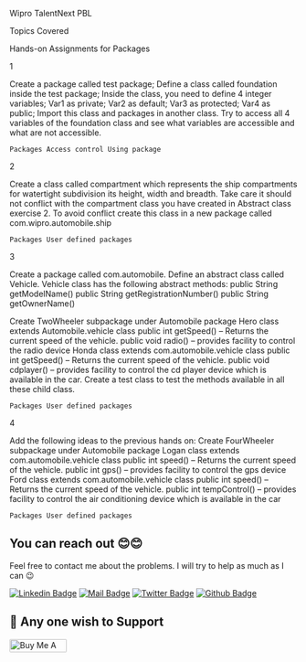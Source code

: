 Wipro TalentNext PBL

Topics Covered

Hands-on Assignments for Packages

1 	

 Create a package called test package;
Define a class called foundation inside the test package; 
Inside the class, you need to define 4 integer variables; 
Var1 as private; 
Var2 as default; 
Var3 as protected; 
Var4 as public; 
Import this class and packages in another class. 
Try to access all 4 variables of the foundation class and see what variables are accessible and what are not accessible.

	Packages Access control Using package 	

2 	

 Create a class called compartment which represents the ship compartments for watertight subdivision its height, width and breadth. 
Take care it should not conflict with the compartment class you have created in Abstract class exercise 2.
To avoid conflict create this class in a new package called com.wipro.automobile.ship 

	Packages User defined packages 	

3 	

 Create a package called com.automobile. Define an abstract class called Vehicle. 
Vehicle class has the following abstract methods: 
public String getModelName() 
public String getRegistrationNumber() 
public String getOwnerName() 

Create TwoWheeler subpackage under Automobile package
Hero  class extends  Automobile.vehicle class 
public int getSpeed() 
– Returns the current speed of the vehicle.
public void radio() 
– provides facility to control the radio device 
Honda class extends com.automobile.vehicle class
public int getSpeed()
– Returns the current speed of the vehicle.
public void cdplayer() 
– provides facility to control the cd player device which is available in the car.
Create a test class to test the methods available in all these child class.

	Packages User defined packages 	

4 	

 Add the following ideas to the previous hands on: 
Create FourWheeler subpackage under Automobile package
Logan class extends com.automobile.vehicle class
public int speed()
– Returns the current speed of the vehicle.
public int gps() 
– provides facility to control the gps device 
Ford class extends  com.automobile.vehicle class
public int speed()
– Returns the current speed of the vehicle.
public int tempControl() 
– provides facility to control the air conditioning device which is available in the car

	Packages User defined packages 	

## You can reach out 😊😊
Feel free to contact me about the problems. I will try to help as much as I can 😉

[![Linkedin Badge](https://img.shields.io/badge/linkedin-%230077B5.svg?&style=for-the-badge&logo=linkedin&logoColor=white)](https://www.linkedin.com/in/ajf013-francis-cruz/)
[![Mail Badge](https://img.shields.io/badge/email-c14438?style=for-the-badge&logo=Gmail&logoColor=white&link=mailto:furkanozbek1995@gmail.com)](mailto:cruzmma2021@gmail.com)
[![Twitter Badge](https://img.shields.io/badge/twitter-1DA1F2?style=for-the-badge&logo=twitter&logoColor=white)](https://twitter.com/Itsme_Ajf013)
[![Github Badge](https://img.shields.io/badge/github-333?style=for-the-badge&logo=github&logoColor=white)](https://github.com/ajf013)

## 🙏 Any one wish to Support

  <a href="https://www.buymeacoffee.com/ajf013" target="_blank"><img src="https://cdn.buymeacoffee.com/buttons/default-orange.png" alt="Buy Me A Coffee" height="23" width="100" style="border-radius:2px" />
</p>
